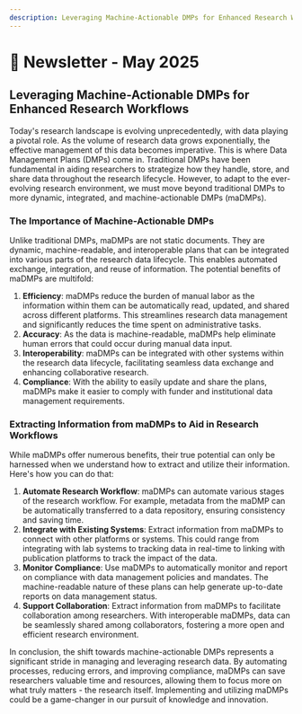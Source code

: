 ```yaml
---
description: Leveraging Machine-Actionable DMPs for Enhanced Research Workflows
---
```


# 🔵 Newsletter - May 2025

## Leveraging Machine-Actionable DMPs for Enhanced Research Workflows

Today's research landscape is evolving unprecedentedly, with data playing a pivotal role. As the volume of research data grows exponentially, the effective management of this data becomes imperative. This is where Data Management Plans (DMPs) come in. Traditional DMPs have been fundamental in aiding researchers to strategize how they handle, store, and share data throughout the research lifecycle. However, to adapt to the ever-evolving research environment, we must move beyond traditional DMPs to more dynamic, integrated, and machine-actionable DMPs (maDMPs).

### The Importance of Machine-Actionable DMPs

Unlike traditional DMPs, maDMPs are not static documents. They are dynamic, machine-readable, and interoperable plans that can be integrated into various parts of the research data lifecycle. This enables automated exchange, integration, and reuse of information. The potential benefits of maDMPs are multifold:

1. **Efficiency**: maDMPs reduce the burden of manual labor as the information within them can be automatically read, updated, and shared across different platforms. This streamlines research data management and significantly reduces the time spent on administrative tasks.
2. **Accuracy**: As the data is machine-readable, maDMPs help eliminate human errors that could occur during manual data input.
3. **Interoperability**: maDMPs can be integrated with other systems within the research data lifecycle, facilitating seamless data exchange and enhancing collaborative research.
4. **Compliance**: With the ability to easily update and share the plans, maDMPs make it easier to comply with funder and institutional data management requirements.

### Extracting Information from maDMPs to Aid in Research Workflows

While maDMPs offer numerous benefits, their true potential can only be harnessed when we understand how to extract and utilize their information. Here's how you can do that:

1. **Automate Research Workflow**: maDMPs can automate various stages of the research workflow. For example, metadata from the maDMP can be automatically transferred to a data repository, ensuring consistency and saving time.
2. **Integrate with Existing Systems**: Extract information from maDMPs to connect with other platforms or systems. This could range from integrating with lab systems to tracking data in real-time to linking with publication platforms to track the impact of the data.
3. **Monitor Compliance**: Use maDMPs to automatically monitor and report on compliance with data management policies and mandates. The machine-readable nature of these plans can help generate up-to-date reports on data management status.
4. **Support Collaboration**: Extract information from maDMPs to facilitate collaboration among researchers. With interoperable maDMPs, data can be seamlessly shared among collaborators, fostering a more open and efficient research environment.

In conclusion, the shift towards machine-actionable DMPs represents a significant stride in managing and leveraging research data. By automating processes, reducing errors, and improving compliance, maDMPs can save researchers valuable time and resources, allowing them to focus more on what truly matters - the research itself. Implementing and utilizing maDMPs could be a game-changer in our pursuit of knowledge and innovation.
